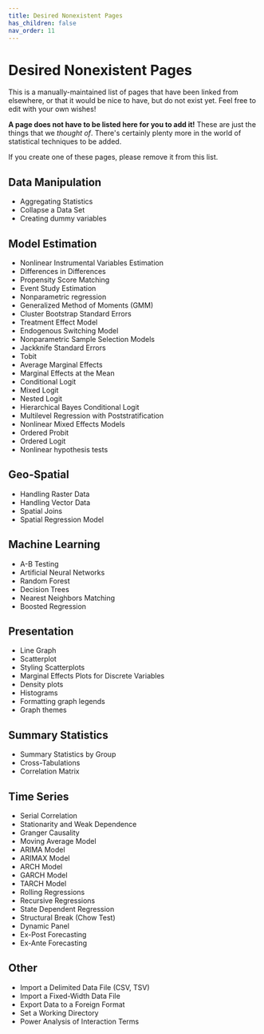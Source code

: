 ```yaml
---
title: Desired Nonexistent Pages
has_children: false
nav_order: 11
---
```


# Desired Nonexistent Pages

This is a manually-maintained list of pages that have been linked from elsewhere, or that it would be nice to have, but do not exist yet. Feel free to edit with your own wishes!

**A page does not have to be listed here for you to add it!** These are just the things that we *thought of*. There's certainly plenty more in the world of statistical techniques to be added.

If you create one of these pages, please remove it from this list.

## Data Manipulation

* Aggregating Statistics
* Collapse a Data Set
* Creating dummy variables

## Model Estimation

* Nonlinear Instrumental Variables Estimation
* Differences in Differences
* Propensity Score Matching
* Event Study Estimation
* Nonparametric regression
* Generalized Method of Moments (GMM)
* Cluster Bootstrap Standard Errors
* Treatment Effect Model
* Endogenous Switching Model
* Nonparametric Sample Selection Models
* Jackknife Standard Errors
* Tobit
* Average Marginal Effects
* Marginal Effects at the Mean
* Conditional Logit
* Mixed Logit
* Nested Logit
* Hierarchical Bayes Conditional Logit
* Multilevel Regression with Poststratification
* Nonlinear Mixed Effects Models
* Ordered Probit
* Ordered Logit
* Nonlinear hypothesis tests

## Geo-Spatial

* Handling Raster Data
* Handling Vector Data
* Spatial Joins
* Spatial Regression Model


## Machine Learning 

* A-B Testing
* Artificial Neural Networks
* Random Forest
* Decision Trees
* Nearest Neighbors Matching
* Boosted Regression

## Presentation

* Line Graph
* Scatterplot
* Styling Scatterplots
* Marginal Effects Plots for Discrete Variables
* Density plots
* Histograms
* Formatting graph legends
* Graph themes

## Summary Statistics

* Summary Statistics by Group
* Cross-Tabulations
* Correlation Matrix

## Time Series

* Serial Correlation
* Stationarity and Weak Dependence
* Granger Causality
* Moving Average Model
* ARIMA Model 
* ARIMAX Model
* ARCH Model
* GARCH Model
* TARCH Model
* Rolling Regressions
* Recursive Regressions
* State Dependent Regression
* Structural Break (Chow Test)
* Dynamic Panel
* Ex-Post Forecasting
* Ex-Ante Forecasting

## Other

* Import a Delimited Data File (CSV, TSV)
* Import a Fixed-Width Data File
* Export Data to a Foreign Format
* Set a Working Directory
* Power Analysis of Interaction Terms
